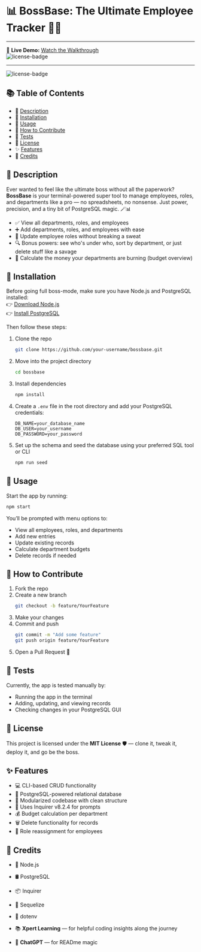# 📊 BossBase: The Ultimate Employee Tracker 💼✨
---
🔗 **Live Demo:** [Watch the Walkthrough](https://drive.google.com/file/d/17z4o_kF0fREPLOYKGQmDhUgRutmNDgsC/view?usp=sharing)  
![license-badge](https://img.shields.io/badge/License-MIT-yellow.svg)

---
![license-badge](https://img.shields.io/badge/License-MIT-yellow.svg)

## 📚 Table of Contents  
- 📝 [Description](#description)  
- 💾 [Installation](#installation)  
- 🚀 [Usage](#usage)  
- 🤝 [How to Contribute](#how-to-contribute)  
- 🧪 [Tests](#tests)  
- 📄 [License](#license)  
- ✨ [Features](#features)  
- 🙌 [Credits](#credits)

## 📝 Description  
Ever wanted to feel like the ultimate boss without all the paperwork?  
**BossBase** is your terminal-powered super tool to manage employees, roles, and departments like a pro — no spreadsheets, no nonsense. Just power, precision, and a tiny bit of PostgreSQL magic. 🪄📊  

- ✅ View all departments, roles, and employees  
- ➕ Add departments, roles, and employees with ease  
- 🔄 Update employee roles without breaking a sweat  
- 🔍 Bonus powers: see who's under who, sort by department, or just delete stuff like a savage  
- 💸 Calculate the money your departments are burning (budget overview)

## 💾 Installation  
Before going full boss-mode, make sure you have Node.js and PostgreSQL installed:  
👉 [Download Node.js](https://nodejs.org/)  
👉 [Install PostgreSQL](https://www.postgresql.org/download/)

Then follow these steps:

1. Clone the repo  
   ```bash
   git clone https://github.com/your-username/bossbase.git
   ```

2. Move into the project directory  
   ```bash
   cd bossbase
   ```

3. Install dependencies  
   ```bash
   npm install
   ```

4. Create a `.env` file in the root directory and add your PostgreSQL credentials:  
   ```
   DB_NAME=your_database_name
   DB_USER=your_username
   DB_PASSWORD=your_password
   ```

5. Set up the schema and seed the database using your preferred SQL tool or CLI

   ```bash
   npm run seed
   ```

## 🚀 Usage  
Start the app by running:

```bash
npm start
```

You’ll be prompted with menu options to:

- View all employees, roles, and departments  
- Add new entries  
- Update existing records  
- Calculate department budgets  
- Delete records if needed

## 🤝 How to Contribute  
1. Fork the repo  
2. Create a new branch  
   ```bash
   git checkout -b feature/YourFeature
   ```
3. Make your changes  
4. Commit and push  
   ```bash
   git commit -m "Add some feature"
   git push origin feature/YourFeature
   ```
5. Open a Pull Request 🚀

## 🧪 Tests  
Currently, the app is tested manually by:

- Running the app in the terminal  
- Adding, updating, and viewing records  
- Checking changes in your PostgreSQL GUI

## 📄 License  
This project is licensed under the **MIT License** 🛡️ — clone it, tweak it, deploy it, and go be the boss.

## ✨ Features  
- 💻 CLI-based CRUD functionality  
- 🔗 PostgreSQL-powered relational database  
- 🧩 Modularized codebase with clean structure  
- 🧠 Uses Inquirer v8.2.4 for prompts  
- 💰 Budget calculation per department  
- 🗑️ Delete functionality for records  
- 🔄 Role reassignment for employees  

## 🙌 Credits  
- 🧰 Node.js  
- 🛢️ PostgreSQL  
- 📦 Inquirer  
- 📁 Sequelize  
- 📜 dotenv  

 - 📚 **Xpert Learning** — for helpful coding insights along the journey  
- 🤖 **ChatGPT** — for READme magic 